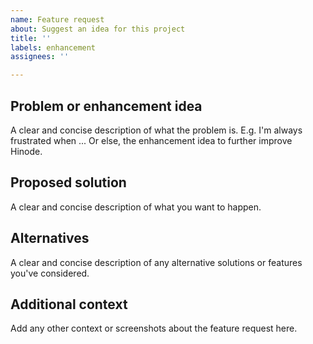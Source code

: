 ```yaml
---
name: Feature request
about: Suggest an idea for this project
title: ''
labels: enhancement
assignees: ''

---
```


## Problem or enhancement idea

A clear and concise description of what the problem is. E.g. I'm always frustrated when ... Or else, the enhancement idea to further improve Hinode.

## Proposed solution

A clear and concise description of what you want to happen.

## Alternatives

A clear and concise description of any alternative solutions or features you've considered.

## Additional context

Add any other context or screenshots about the feature request here.
